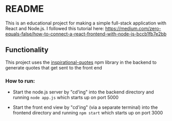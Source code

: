# README

This is an educational project for making a simple full-stack application with React and Node.js. I followed this tutorial here: https://medium.com/zero-equals-false/how-to-connect-a-react-frontend-with-node-js-bccb1fb7e2bb

## Functionality

This project uses the [inspirational-quotes](https://www.npmjs.com/package/inspirational-quotes) npm library in the backend to generate quotes that get sent to the front end

### How to run:

* Start the node.js server by "cd'ing" into the backend directory and running `node app.js` which starts up on port 5000

* Start the front end view by "cd'ing" (via a separate terminal) into the frontend directory and running `npm start` which starts up on port 3000